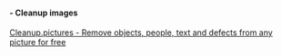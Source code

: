 
#### - Cleanup images 

[Cleanup.pictures - Remove objects, people, text and defects from any picture for free](https://cleanup.pictures/)


